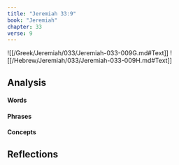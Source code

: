 ```yaml
---
title: "Jeremiah 33:9"
book: "Jeremiah"
chapter: 33
verse: 9
---
```

![[/Greek/Jeremiah/033/Jeremiah-033-009G.md#Text]]
![[/Hebrew/Jeremiah/033/Jeremiah-033-009H.md#Text]]

## Analysis

#### Words

#### Phrases

#### Concepts

## Reflections
